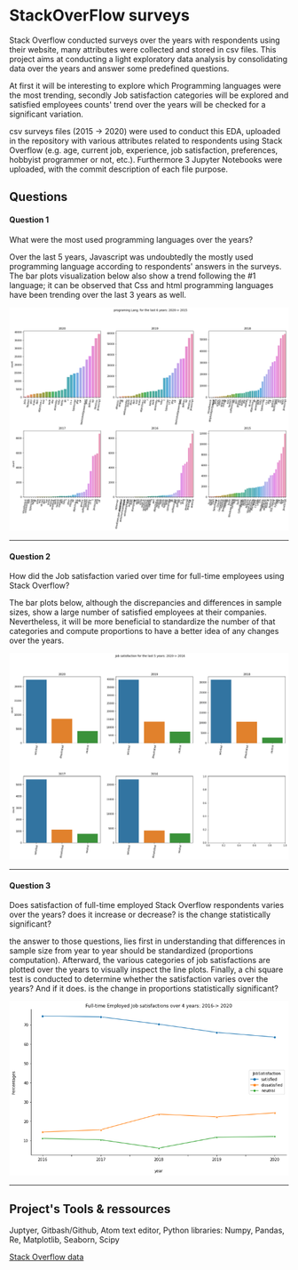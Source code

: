 # StackOverFlow surveys

Stack Overflow conducted surveys over the years with respondents using their website, many attributes were collected and stored in csv files. This project aims at conducting a light exploratory data analysis by consolidating data over the years and answer some predefined questions.

At first it will be interesting to explore which Programming languages were the most trending, secondly Job satisfaction categories will be explored and satisfied employees counts' trend over the years will be checked for a significant variation.

csv surveys files (2015 -> 2020) were used to conduct this EDA, uploaded in the repository with various attributes related to respondents using Stack Overflow (e.g. age, current job, experience, job satisfaction, preferences, hobbyist programmer or not, etc.). Furthermore 3 Jupyter Notebooks were uploaded, with the commit description of each file purpose.


## Questions

#### Question 1
What were the most used programming languages over the years?

Over the last 5 years, Javascript was undoubtedly the mostly used programming language according to respondents' answers in the surveys.
The bar plots visualization below also show a trend following the #1 language; it can be observed that Css and html programming languages have been trending over the last 3 years as well.



![Bar plots of programming languages](pics/programming_overYrs.png)
___

#### Question 2
How did the Job satisfaction varied over time for full-time employees using Stack Overflow?

The bar plots below, although the discrepancies and differences in sample sizes, show a large number of satisfied employees at their companies. Nevertheless, it will be more beneficial to standardize the number of that categories and compute proportions to have a better idea of any changes over the years.

![Bar plots of full-time employed Job satisfaction over the years](pics/job_sats_overYrs.png)

___
#### Question 3

Does satisfaction of full-time employed Stack Overflow respondents varies over the years? does it increase or decrease? is the change statistically significant?

the answer to those questions, lies first in understanding that differences in sample size from year to year should be standardized (proportions computation). Afterward, the various categories of job satisfactions are plotted over the years to visually inspect the line plots. Finally, a chi square test is conducted to determine whether the satisfaction varies over the years? And if it does. is the change in proportions statistically significant?

![Line plots of full-time employed Job satisfaction over the years](pics/JobSat_percentagesOverYrs.png)
___
## Project's Tools & ressources
Juptyer, Gitbash/Github, Atom text editor, Python libraries: Numpy, Pandas, Re, Matplotlib, Seaborn, Scipy


[Stack Overflow data](https://insights.stackoverflow.com/survey)
